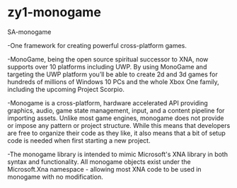 # zy1-monogame
SA-monogame

-One framework for creating powerful cross-platform games.

-MonoGame, being the open source spiritual successor to XNA, now supports over 10 platforms including UWP.  By using MonoGame and targeting the UWP platform you’ll be able to create 2d and 3d games for hundreds of millions of Windows 10 PCs and the whole Xbox One family, including the upcoming Project Scorpio.

-Monogame is a cross-platform, hardware accelerated API providing graphics, audio, game state management, input, and a content pipeline for importing assets. Unlike most game engines, monogame does not provide or impose any pattern or project structure. While this means that developers are free to organize their code as they like, it also means that a bit of setup code is needed when first starting a new project.

-The monogame library is intended to mimic Microsoft's XNA library in both syntax and functionality. All monogame objects exist under the Microsoft.Xna namespace - allowing most XNA code to be used in monogame with no modification.
